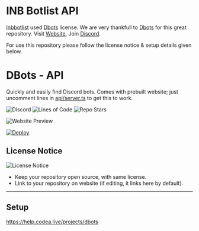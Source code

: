 # INB Botlist API
[Inbbotlist](https://inbbotlist.com) used [Dbots](https://dbots.co) license.
We are very thankfull to [Dbots](https://dbots.co) for this great repository.
Visit [Website](https://inbbotlist.com), Join [Discord](https://discord.gg/9vjQSMj2zm).

For use this repository please follow the license notice & setup details given below.

# DBots - API
Quickly and easily find Discord bots. Comes with prebuilt website; just uncomment lines in [api/server.ts](tree/stable/src/api/server.ts) to get this to work.

![Discord](https://img.shields.io/discord/236608364333891585?color=6ca294&amp;label=Support&amp;style=for-the-badge)
![Lines of Code](https://img.shields.io/tokei/lines/github/DBots-co/API?color=6ca294&style=for-the-badge)
![Repo Stars](https://img.shields.io/github/stars/DBots-co/API?color=6ca294&style=for-the-badge)

![Website Preview](https://i.ibb.co/mJKfRLK/image.png)

[![Deploy](https://www.herokucdn.com/deploy/button.svg)](https://heroku.com/deploy?template=https://github.com/dbots-co/api)

## License Notice
![License Notice](https://i.ibb.co/Q8vQDTs/image.png)
- Keep your repository open source, with same license.
- Link to your repository on website (if editing, it links here by default).

---

## Setup
https://help.codea.live/projects/dbots

